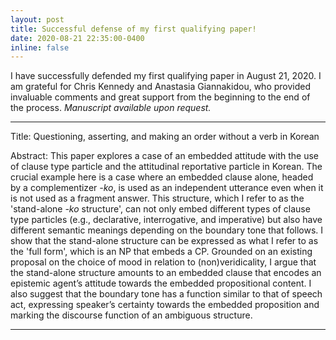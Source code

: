 ```yaml
---
layout: post
title: Successful defense of my first qualifying paper!
date: 2020-08-21 22:35:00-0400
inline: false
---
```


I have successfully defended my first qualifying paper in August 21, 2020. I am grateful for Chris Kennedy and Anastasia Giannakidou, who provided invaluable comments and great support from the beginning to the end of the process. <i>Manuscript available upon request.</i>

***
Title: Questioning, asserting, and making an order without a verb in Korean

Abstract: 
This paper explores a case of an embedded attitude with the use of clause type particle and the attitudinal reportative particle in Korean. The crucial example here is a case where an embedded clause alone, headed by a complementizer *-ko*, is used as an independent utterance even when it is not used as a fragment answer. This structure, which I refer to as the 'stand-alone *-ko* structure', can not only embed different types of clause type particles (e.g., declarative, interrogative, and imperative) but also have different semantic meanings depending on the boundary tone that follows. I show that the stand-alone structure can be expressed as what I refer to as the 'full form', which is an NP that embeds a CP. Grounded on an existing proposal on the choice of mood in relation to (non)veridicality, I argue that the stand-alone structure amounts to an embedded clause that encodes an epistemic agent’s attitude towards the embedded propositional content. I also suggest that the boundary tone has a function similar to that of speech act, expressing speaker’s certainty towards the embedded proposition and marking the discourse function of an ambiguous structure.

***
